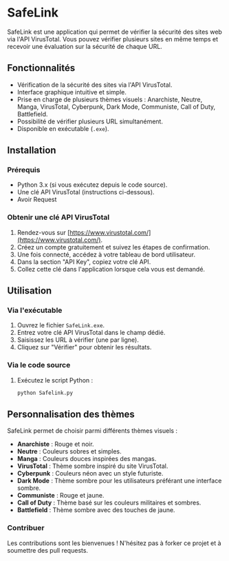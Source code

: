 # SafeLink

SafeLink est une application qui permet de vérifier la sécurité des sites web via l'API VirusTotal. Vous pouvez vérifier plusieurs sites en même temps et recevoir une évaluation sur la sécurité de chaque URL.

## Fonctionnalités

- Vérification de la sécurité des sites via l'API VirusTotal.
- Interface graphique intuitive et simple.
- Prise en charge de plusieurs thèmes visuels : Anarchiste, Neutre, Manga, VirusTotal, Cyberpunk, Dark Mode, Communiste, Call of Duty, Battlefield.
- Possibilité de vérifier plusieurs URL simultanément.
- Disponible en exécutable (`.exe`).

## Installation

### Prérequis

- Python 3.x (si vous exécutez depuis le code source).
- Une clé API VirusTotal (instructions ci-dessous).
- Avoir Request 

### Obtenir une clé API VirusTotal

1. Rendez-vous sur [https://www.virustotal.com/](https://www.virustotal.com/).
2. Créez un compte gratuitement et suivez les étapes de confirmation.
3. Une fois connecté, accédez à votre tableau de bord utilisateur.
4. Dans la section "API Key", copiez votre clé API.
5. Collez cette clé dans l'application lorsque cela vous est demandé.

## Utilisation

### Via l'exécutable

1. Ouvrez le fichier `SafeLink.exe`.
2. Entrez votre clé API VirusTotal dans le champ dédié.
3. Saisissez les URL à vérifier (une par ligne).
4. Cliquez sur "Vérifier" pour obtenir les résultats.

### Via le code source

1. Exécutez le script Python :
   ```bash
   python Safelink.py
## Personnalisation des thèmes

SafeLink permet de choisir parmi différents thèmes visuels :

- **Anarchiste** : Rouge et noir.
- **Neutre** : Couleurs sobres et simples.
- **Manga** : Couleurs douces inspirées des mangas.
- **VirusTotal** : Thème sombre inspiré du site VirusTotal.
- **Cyberpunk** : Couleurs néon avec un style futuriste.
- **Dark Mode** : Thème sombre pour les utilisateurs préférant une interface sombre.
- **Communiste** : Rouge et jaune.
- **Call of Duty** : Thème basé sur les couleurs militaires et sombres.
- **Battlefield** : Thème sombre avec des touches de jaune.

### Contribuer
Les contributions sont les bienvenues ! N'hésitez pas à forker ce projet et à soumettre des pull requests.
